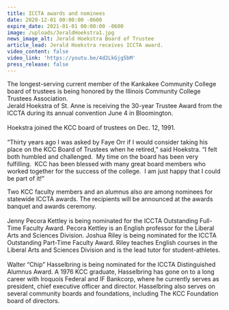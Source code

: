 ```yaml
---
title: ICCTA awards and nominees
date: 2020-12-01 00:00:00 -0600
expire_date: 2021-01-01 00:00:00 -0600
image: /uploads/JeraldHoekstra1.jpg
news_image_alt: Jerald Hoekstra Board of Trustee
article_lead: Jerald Hoekstra receives ICCTA award.
video_content: false
video_link: 'https://youtu.be/4d2LkGjg5bM'
press_release: false
---
```

The longest-serving current member of the Kankakee Community College board of trustees is being honored by the Illinois Community College Trustees Association.<br>Jerald Hoekstra of St. Anne is receiving the 30-year Trustee Award from the ICCTA during its annual convention June 4 in Bloomington.<br><br>Hoekstra joined the KCC board of trustees on Dec. 12, 1991.<br><br>“Thirty years ago I was asked by Faye Orr if I would consider taking his place on the KCC Board of Trustees when he retired,” said Hoekstra. “I felt both humbled and challenged. &nbsp;My time on the board has been very fulfilling. &nbsp;KCC has been blessed with many great board members who worked together for the success of the college. &nbsp;I am just happy that I could be part of it\!”

Two KCC faculty members and an alumnus also are among nominees for statewide ICCTA awards. The recipients will be announced at the awards banquet and awards ceremony.&nbsp;<br><br>Jenny Pecora Kettley is being nominated for the ICCTA Outstanding Full-Time Faculty Award. Pecora Kettley is an English professor for the Liberal Arts and Sciences Division. Joshua Riley is being nominated for the ICCTA Outstanding Part-Time Faculty Award. Riley teaches English courses in the Liberal Arts and Sciences Division and is the lead tutor for student-athletes.<br><br>Walter “Chip” Hasselbring is being nominated for the ICCTA Distinguished Alumnus Award. A 1976 KCC graduate, Hasselbring has gone on to a long career with Iroquois Federal and IF Bankcorp, where he currently serves as president, chief executive officer and director. Hasselbring also serves on several community boards and foundations, including The KCC Foundation board of directors.<br>&nbsp;
